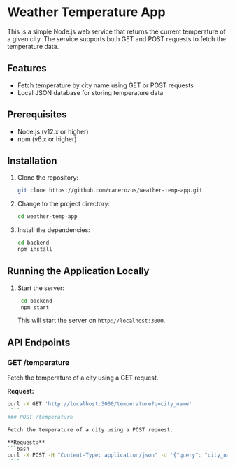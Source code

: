 # Weather Temperature App

This is a simple Node.js web service that returns the current temperature of a given city. The service supports both GET and POST requests to fetch the temperature data.

## Features

- Fetch temperature by city name using GET or POST requests
- Local JSON database for storing temperature data

## Prerequisites

- Node.js (v12.x or higher)
- npm (v6.x or higher)

## Installation

1. Clone the repository:

    ```bash
    git clone https://github.com/canerozus/weather-temp-app.git
    ```

2. Change to the project directory:
    ```bash
    cd weather-temp-app
    ```
3. Install the dependencies:
    ```bash
    cd backend
    npm install
    ```

## Running the Application Locally

1. Start the server:
   ```bash
    cd backend
    npm start
    ```
    This will start the server on `http://localhost:3000`.

## API Endpoints

### GET /temperature

Fetch the temperature of a city using a GET request.

**Request:**
   ```bash
curl -X GET 'http://localhost:3000/temperature?q=city_name'
    ```
### POST /temperature

Fetch the temperature of a city using a POST request.

**Request:**
   ```bash
curl -X POST -H "Content-Type: application/json" -d '{"query": "city_name"}' http://localhost:3000/temperature
    ```
